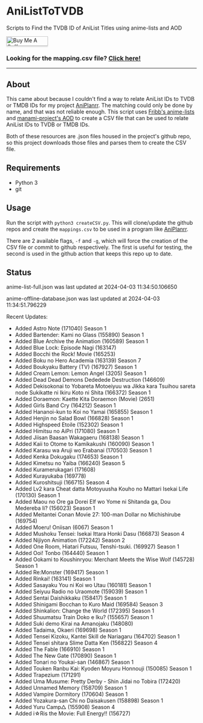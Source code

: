# AniListToTVDB
Scripts to Find the TVDB ID of AniList Titles using anime-lists and AOD

<a href="https://www.buymeacoffee.com/noggl" target="_blank"><img src="https://www.buymeacoffee.com/assets/img/custom_images/orange_img.png" alt="Buy Me A Coffee" style="height: 25px !important;width: 110px !important;box-shadow: 0px 3px 2px 0px rgba(190, 190, 190, 0.5) !important;-webkit-box-shadow: 0px 3px 2px 0px rgba(190, 190, 190, 0.5) !important;" ></a>
### **Looking for the mapping.csv file? [Click here!](https://raw.githubusercontent.com/noggl/AniListToTVDB/main/mapping.csv)**
------------------------
## About
This came about because I couldn't find a way to relate AniList IDs to TVDB or TMDB IDs for my project [AniPlanrr](https://github.com/noggl/AniPlanrr). The matching could only be done by name, and that was not reliable enough. This script uses [Fribb's anime-lists](https://github.com/Fribb/anime-lists) and [manami-project's AOD](https://github.com/manami-project/anime-offline-database) to create a CSV file that can be used to relate AniList IDs to TVDB or TMDB IDs.

Both of these resources are .json files housed in the project's github repo, so this project downloads those files and parses them to create the CSV file.

## Requirements
- Python 3
- git

## Usage

Run the script with `python3 createCSV.py`. This will clone/update the github repos and create the `mappings.csv` to be used in a program like [AniPlanrr](https://github.com/noggl/AniPlanrr).

There are 2 available flags, `-f` and `-g`, which will force the creation of the CSV file or commit to github respectively. The first is useful for testing, the second is used in the github action that keeps this repo up to date.

## Status
anime-list-full.json was last updated at 2024-04-03 11:34:50.106650

anime-offline-database.json was last updated at 2024-04-03 11:34:51.796229



Recent Updates:

- Added Astro Note (171040) Season 1
- Added Bartender: Kami no Glass (155890) Season 1
- Added Blue Archive the Animation (160589) Season 1
- Added Blue Lock: Episode Nagi (163147)
- Added Bocchi the Rock! Movie (165253)
- Added Boku no Hero Academia (163139) Season 7
- Added Boukyaku Battery (TV) (167927) Season 1
- Added Cream Lemon: Lemon Angel (3205) Season 1
- Added Dead Dead Demons Dededede Destruction (146609)
- Added Dekisokonai to Yobareta Motoeiyuu wa Jikka kara Tsuihou sareta node Sukikatte ni Ikiru Koto ni Shita (166372) Season 1
- Added Doraemon: Kaette Kita Doraemon (Movie) (2651)
- Added Girls Band Cry (164212) Season 1
- Added Hananoi-kun to Koi no Yamai (165855) Season 1
- Added Henjin no Salad Bowl (166828) Season 1
- Added Highspeed Etoile (152302) Season 1
- Added Himitsu no AiPri (171080) Season 1
- Added Jiisan Baasan Wakagaeru (168138) Season 1
- Added Kaii to Otome to Kamikakushi (160090) Season 1
- Added Karasu wa Aruji wo Erabanai (170503) Season 1
- Added Kenka Dokugaku (174653) Season 1
- Added Kimetsu no Yaiba (166240) Season 5
- Added Kuramerukagari (171608)
- Added Kurayukaba (169778)
- Added Kuroshitsuji (166715) Season 4
- Added Lv2 kara Cheat datta Motoyuusha Kouho no Mattari Isekai Life (170130) Season 1
- Added Maou no Ore ga Dorei Elf wo Yome ni Shitanda ga, Dou Medereba Ii? (156023) Season 1
- Added Meitantei Conan Movie 27: 100-man Dollar no Michishirube (169754)
- Added Moeru! Oniisan (6067) Season 1
- Added Mushoku Tensei: Isekai Ittara Honki Dasu (166873) Season 4
- Added Nijiyon Animation (172242) Season 2
- Added One Room, Hiatari Futsuu, Tenshi-tsuki. (169927) Season 1
- Added Ooi! Tonbo (164440) Season 1
- Added Ookami to Koushinryou: Merchant Meets the Wise Wolf (145728) Season 1
- Added Re:Monster (169417) Season 1
- Added Rinkai! (163141) Season 1
- Added Sasayaku You ni Koi wo Utau (160181) Season 1
- Added Seiyuu Radio no Uraomote (159039) Season 1
- Added Sentai Daishikkaku (158417) Season 1
- Added Shinigami Bocchan to Kuro Maid (169584) Season 3
- Added Shinkalion: Change the World (172395) Season 1
- Added Shuumatsu Train Doko e Iku? (155657) Season 1
- Added Suki demo Kirai na Amanojaku (148080)
- Added Tadaima, Okaeri (169698) Season 1
- Added Tensei Kizoku, Kantei Skill de Nariagaru (164702) Season 1
- Added Tensei shitara Slime Datta Ken (156822) Season 4
- Added The Fable (166910) Season 1
- Added The New Gate (170890) Season 1
- Added Tonari no Youkai-san (146867) Season 1
- Added Touken Ranbu Kai: Kyoden Moyuru Honnouji (150085) Season 1
- Added Trapezium (171291)
- Added Uma Musume: Pretty Derby - Shin Jidai no Tobira (172420)
- Added Unnamed Memory (158709) Season 1
- Added Vampire Dormitory (170604) Season 1
- Added Yozakura-san Chi no Daisakusen (158898) Season 1
- Added Yuru Camp△ (155908) Season 4
- Added i☆Ris the Movie: Full Energy!! (156727)
